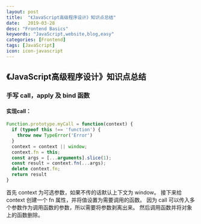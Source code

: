 ```yaml
---
layout: post
title:  "《JavaScript高级程序设计》知识点总结"
date:   2019-03-28
desc: "Frontend Basics"
keywords: "JavaScript,website,blog,easy"
categories: [Frontend]
tags: [JavaScript]
icon: icon-javascript
---
```

## 《JavaScript高级程序设计》知识点总结

### **手写 call，apply 及 bind 函数**

#### 实现call：

```js
Function.prototype.myCall = function(context) {
  if (typeof this !== 'function') {
    throw new TypeError('Error')
  }
  context = context || window;
  context.fn = this;
  const args = [...arguments].slice(1);
  const result = context.fn(...args);
  delete context.fn;
  return result
}
```
首先 context 为可选参数，如果不传的话默认上下文为 window。
接下来给 context 创建一个 fn 属性，并将值设置为需要调用的函数。
因为 call 可以传入多个参数作为调用函数的参数，所以需要将参数剥离出来。
然后调用函数并将对象上的函数删除。